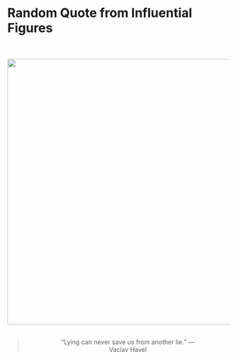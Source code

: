 # Random Quote from Influential Figures

<div align="center">
  <br>
  <br>
  <a href="https://en.wikipedia.org/wiki/V%C3%A1clav_Havel" title="Václav Havel - Wikipedia"><img src="https://upload.wikimedia.org/wikipedia/commons/thumb/a/a4/Vaclav_Havel.jpg/1200px-Vaclav_Havel.jpg" width="600px"></a>
  <br>
  <br>
  <blockquote>&ldquo;Lying can never save us from another lie.&rdquo; &mdash; <footer>Vaclav Havel</footer></blockquote>
</div>
  